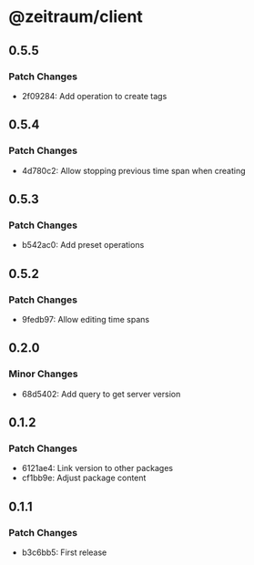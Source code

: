 # @zeitraum/client

## 0.5.5

### Patch Changes

- 2f09284: Add operation to create tags

## 0.5.4

### Patch Changes

- 4d780c2: Allow stopping previous time span when creating

## 0.5.3

### Patch Changes

- b542ac0: Add preset operations

## 0.5.2

### Patch Changes

- 9fedb97: Allow editing time spans

## 0.2.0

### Minor Changes

- 68d5402: Add query to get server version

## 0.1.2

### Patch Changes

- 6121ae4: Link version to other packages
- cf1bb9e: Adjust package content

## 0.1.1

### Patch Changes

- b3c6bb5: First release
